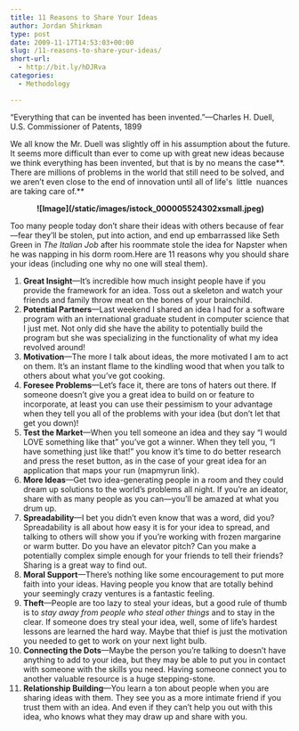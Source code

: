 ```yaml
---
title: 11 Reasons to Share Your Ideas
author: Jordan Shirkman
type: post
date: 2009-11-17T14:53:03+00:00
slug: /11-reasons-to-share-your-ideas/
short-url:
  - http://bit.ly/hDJRva
categories:
  - Methodology

---
```

&#8220;Everything that can be invented has been invented.&#8221;—Charles H. Duell, U.S. Commissioner of Patents, 1899

We all know the Mr. Duell was slightly off in his assumption about the future. It seems more difficult than ever to come up with great new ideas because we think everything has been invented, but that is by no means the case**. There are millions of problems in the world that still need to be solved, and we aren’t even close to the end of innovation until all of life's  little  nuances are taking care of.**

<p style="text-align:center;">
  <strong>![Image](/static/images/istock_000005524302xsmall.jpeg)<br /> </strong>
</p>

Too many people today don’t share their ideas with others because of fear—fear they’ll be stolen, put into action, and end up embarrassed like Seth Green in _The Italian Job_ after his roommate stole the idea for Napster when he was napping in his dorm room.<!--more-->Here are 11 reasons why you should share your ideas (including one why no one will steal them).

  1. **Great Insight**—It’s incredible how much insight people have if you provide the framework for an idea. Toss out a skeleton and watch your friends and family throw meat on the bones of your brainchild.
  2. **Potential Partners**—Last weekend I shared an idea I had for a software program with an international graduate student in computer science that I just met. Not only did she have the ability to potentially build the program but she was specializing in the functionality of what my idea revolved around!
  3. **Motivation**—The more I talk about ideas, the more motivated I am to act on them. It’s an instant flame to the kindling wood that when you talk to others about what you’ve got cooking.
  4. **Foresee Problems**—Let’s face it, there are tons of haters out there. If someone doesn’t give you a great idea to build on or feature to incorporate, at least you can use their pessimism to your advantage when they tell you all of the problems with your idea (but don’t let that get you down)!
  5. **Test the Market**—When you tell someone an idea and they say “I would LOVE something like that” you’ve got a winner. When they tell you, “I have something just like that!” you know it’s time to do better research and press the reset button, as in the case of your great idea for an application that maps your run (mapmyrun link).
  6. **More Ideas**—Get two idea-generating people in a room and they could dream up solutions to the world’s problems all night. If you’re an ideator, share with as many people as you can—you’ll be amazed at what you drum up.
  7. **Spreadability**—I bet you didn’t even know that was a word, did you? Spreadability is all about how easy it is for your idea to spread, and talking to others will show you if you’re working with frozen margarine or warm butter. Do you have an elevator pitch? Can you make a potentially complex simple enough for your friends to tell their friends? Sharing is a great way to find out.
  8. **Moral Support**—There’s nothing like some encouragement to put more faith into your ideas. Having people you know that are totally behind your seemingly crazy ventures is a fantastic feeling.
  9. **Theft**—People are too lazy to steal your ideas, but a good rule of thumb is to _stay away from people who steal other things_ and to stay in the clear. If someone does try steal your idea, well, some of life’s hardest lessons are learned the hard way. Maybe that thief is just the motivation you needed to get to work on your next light bulb.
 10. **Connecting the Dots**—Maybe the person you’re talking to doesn’t have anything to add to your idea, but they may be able to put you in contact with someone with the skills you need. Having someone connect you to another valuable resource is a huge stepping-stone.
 11. **Relationship Building**—You learn a ton about people when you are sharing ideas with them. They see you as a more intimate friend if you trust them with an idea. And even if they can’t help you out with this idea, who knows what they may draw up and share with you.